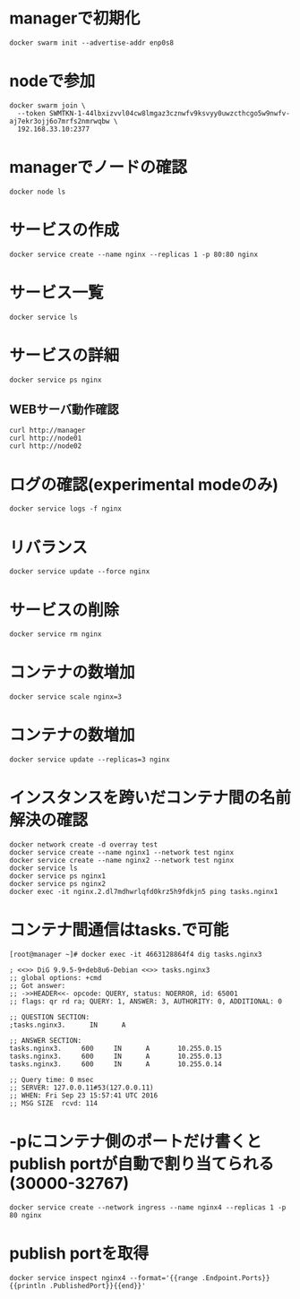 
# managerで初期化
```
docker swarm init --advertise-addr enp0s8
```

# nodeで参加
```
docker swarm join \
  --token SWMTKN-1-44lbxizvvl04cw8lmgaz3cznwfv9ksvyy0uwzcthcgo5w9nwfv-aj7ekr3ojj6o7mrfs2nmrwqbw \
  192.168.33.10:2377
```

# managerでノードの確認
```
docker node ls
```

# サービスの作成
```
docker service create --name nginx --replicas 1 -p 80:80 nginx
```

# サービス一覧
```
docker service ls
```

# サービスの詳細
```
docker service ps nginx
```

## WEBサーバ動作確認
```
curl http://manager
curl http://node01
curl http://node02
```

# ログの確認(experimental modeのみ)
```
docker service logs -f nginx
```

# リバランス
```
docker service update --force nginx
```

# サービスの削除
```
docker service rm nginx
```

# コンテナの数増加
```
docker service scale nginx=3
```

# コンテナの数増加
```
docker service update --replicas=3 nginx
```

# インスタンスを跨いだコンテナ間の名前解決の確認
```
docker network create -d overray test
docker service create --name nginx1 --network test nginx
docker service create --name nginx2 --network test nginx
docker service ls
docker service ps nginx1
docker service ps nginx2
docker exec -it nginx.2.dl7mdhwrlqfd0krz5h9fdkjn5 ping tasks.nginx1
```

# コンテナ間通信はtasks.<service>で可能
```
[root@manager ~]# docker exec -it 4663128864f4 dig tasks.nginx3

; <<>> DiG 9.9.5-9+deb8u6-Debian <<>> tasks.nginx3
;; global options: +cmd
;; Got answer:
;; ->>HEADER<<- opcode: QUERY, status: NOERROR, id: 65001
;; flags: qr rd ra; QUERY: 1, ANSWER: 3, AUTHORITY: 0, ADDITIONAL: 0

;; QUESTION SECTION:
;tasks.nginx3.      IN      A

;; ANSWER SECTION:
tasks.nginx3.     600     IN      A       10.255.0.15
tasks.nginx3.     600     IN      A       10.255.0.13
tasks.nginx3.     600     IN      A       10.255.0.14

;; Query time: 0 msec
;; SERVER: 127.0.0.11#53(127.0.0.11)
;; WHEN: Fri Sep 23 15:57:41 UTC 2016
;; MSG SIZE  rcvd: 114
```

# -pにコンテナ側のポートだけ書くとpublish portが自動で割り当てられる(30000-32767)
```
docker service create --network ingress --name nginx4 --replicas 1 -p 80 nginx
```

# publish portを取得
```
docker service inspect nginx4 --format='{{range .Endpoint.Ports}}{{println .PublishedPort}}{{end}}'
```

